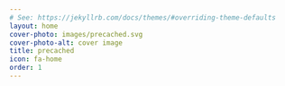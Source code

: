 ```yaml
---
# See: https://jekyllrb.com/docs/themes/#overriding-theme-defaults
layout: home
cover-photo: images/precached.svg
cover-photo-alt: cover image
title: precached
icon: fa-home
order: 1
---
```

